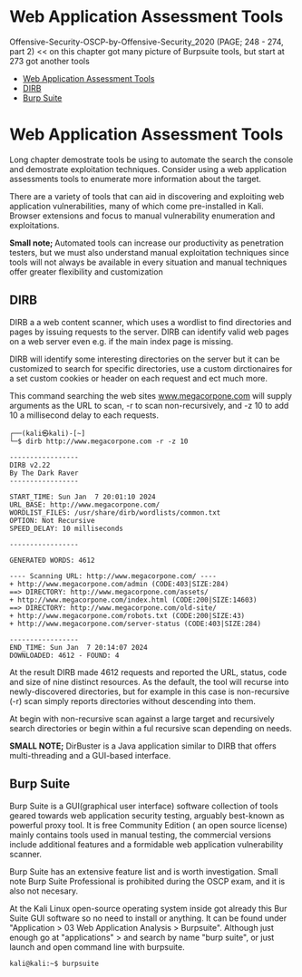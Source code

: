 # Web Application Assessment Tools
Offensive-Security-OSCP-by-Offensive-Security_2020 (PAGE; 248 - 274, part 2) << on this chapter got many picture of Burpsuite tools, but start at 273 got another tools

- [Web Application Assessment Tools](#Web-Application-Assessment-Tools)
- [DIRB](#DIRB)
- [Burp Suite](#Burp-Suite)

# Web Application Assessment Tools
Long chapter demostrate tools be using to automate the search the console and demostrate exploitation techniques. Consider using a web application assessments tools to enumerate more information about the target.

There are a variety of tools that can aid in discovering and exploiting web application vulnerabilities, many of which come pre-installed in Kali. Browser extensions and focus to manual vulnerability enumeration and exploitations.

<b> Small note; </b> Automated tools can increase our productivity as penetration testers, but we must also understand manual exploitation techniques since tools will not always 
be available in every situation and manual techniques offer greater flexibility and 
customization

## DIRB

DIRB a a web content scanner, which uses a wordlist to find directories and pages by issuing requests to the server. DIRB can identify valid web pages on a web server even e.g. if the main index page is missing.

DIRB will identify some interesting directories on the server but it can be customized to search for specific directories, use a custom dirctionaires for a set custom cookies or header on each request and ect much more.

This command searching the web sites www.megacorpone.com will supply arguments as the URL to scan, -r to scan non-recursively, and -z 10 to add 10 a millisecond delay to each requests.
```
┌──(kali㉿kali)-[~]
└─$ dirb http://www.megacorpone.com -r -z 10 

-----------------
DIRB v2.22    
By The Dark Raver
-----------------

START_TIME: Sun Jan  7 20:01:10 2024
URL_BASE: http://www.megacorpone.com/
WORDLIST_FILES: /usr/share/dirb/wordlists/common.txt
OPTION: Not Recursive
SPEED_DELAY: 10 milliseconds

-----------------

GENERATED WORDS: 4612                                                          

---- Scanning URL: http://www.megacorpone.com/ ----
+ http://www.megacorpone.com/admin (CODE:403|SIZE:284)                                                                                                
==> DIRECTORY: http://www.megacorpone.com/assets/                                                                                                     
+ http://www.megacorpone.com/index.html (CODE:200|SIZE:14603)                                                                                         
==> DIRECTORY: http://www.megacorpone.com/old-site/                                                                                                   
+ http://www.megacorpone.com/robots.txt (CODE:200|SIZE:43)                                                                                            
+ http://www.megacorpone.com/server-status (CODE:403|SIZE:284)                                                                                        
                                                                                                                                                      
-----------------
END_TIME: Sun Jan  7 20:14:07 2024
DOWNLOADED: 4612 - FOUND: 4

```

At the result DIRB made 4612 requests and reported the URL, status, code and size of nine distinct resources. As the default, the tool will recurse into newly-discovered directories, but for example in this case is non-recursive (-r) scan simply reports directories without descending into them.

At begin with non-recursive scan against a large target and recursively search directories or begin within a ful recursive scan depending on needs.

<b>SMALL NOTE;</b> DirBuster is a Java application similar to DIRB that offers multi-threading and a GUI-based interface.

## Burp Suite

Burp Suite is a GUI(graphical user interface) software collection of tools geared towards web application security testing, arguably best-known as powerful proxy tool. It is free Community Edition ( an open source license) mainly contains tools used in manual testing, the commercial versions include additional features and a formidable web application vulnerability scanner. 

Burp Suite has an extensive feature list and is worth investigation. Small note Burp Suite Professional is prohibited during the OSCP exam, and it is also not necesary.

At the Kali Linux open-source operating system inside got already this Bur Suite GUI software so no need to install or anything. It can be found under "Application > 03 Web Application Analysis > Burpsuite". Although just enough go at "applications" > and search by name "burp suite", or just launch and open command line with burpsuite.

```
kali@kali:~$ burpsuite
```




















